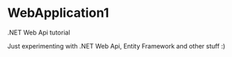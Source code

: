 # WebApplication1
.NET Web Api tutorial


Just experimenting with .NET Web Api, Entity Framework and other stuff :)
